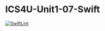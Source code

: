 # ICS4U-Unit1-07-Swift
[![SwiftLint](https://github.com/Ryan-ChungKamChung/ICS4U-Unit1-07-Swift/workflows/SwiftLint/badge.svg)](https://github.com/Ryan-ChungKamChung/ICS4U-Unit1-07-Swift/actions)
